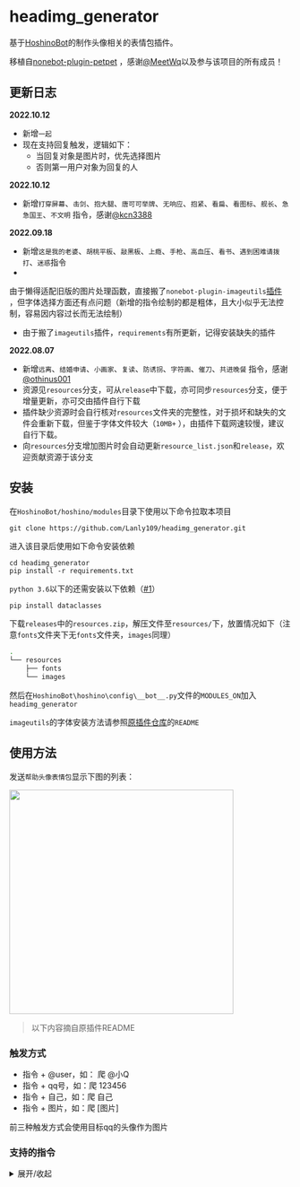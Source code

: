 # headimg_generator

基于[HoshinoBot](https://github.com/Ice-Cirno/HoshinoBot)的制作头像相关的表情包插件。

移植自[nonebot-plugin-petpet](https://github.com/noneplugin/nonebot-plugin-petpet)
，感谢[@MeetWq](https://github.com/MeetWq)以及参与该项目的所有成员！

## 更新日志

**2022.10.12**
- 新增`一起`
- 现在支持回复触发，逻辑如下：
  - 当回复对象是图片时，优先选择图片
  - 否则第一用户对象为回复的人

**2022.10.12**

- 新增`打穿屏幕`、`击剑`、`抱大腿`、`唐可可举牌`、`无响应`、`抱紧`、`看扁`、`看图标`、`舰长`、`急急国王`、`不文明`
  指令，感谢[@kcn3388](https://github.com/kcn3388)

**2022.09.18**

- 新增`这是我的老婆`、`胡桃平板`、`敲黑板`、`上瘾`、`手枪`、`高血压`、`看书`、`遇到困难请拨打`、`迷惑`指令
-
由于懒得适配旧版的图片处理函数，直接搬了`nonebot-plugin-imageutils`[插件](https://github.com/noneplugin/nonebot-plugin-imageutils)
，但字体选择方面还有点问题（新增的指令绘制的都是粗体，且大小似乎无法控制，容易因内容过长而无法绘制）
- 由于搬了`imageutils`插件，`requirements`有所更新，记得安装缺失的插件

**2022.08.07**

- 新增`远离`、`结婚申请`、`小画家`、`复读`、`防诱拐`、`字符画`、`催刀`、`共进晚餐`
  指令，感谢[@othinus001](https://github.com/othinus001)
- 资源见`resources`分支，可从`release`中下载，亦可同步`resources`分支，便于增量更新，亦可交由插件自行下载
- 插件缺少资源时会自行核对`resources`文件夹的完整性，对于损坏和缺失的文件会重新下载，但鉴于字体文件较大（`10MB+`
  ），由插件下载网速较慢，建议自行下载。
- 向`resources`分支增加图片时会自动更新`resource_list.json`和`release`，欢迎贡献资源于该分支

## 安装

在```HoshinoBot/hoshino/modules```目录下使用以下命令拉取本项目

```
git clone https://github.com/Lanly109/headimg_generator.git
```

进入该目录后使用如下命令安装依赖

```
cd headimg_generator
pip install -r requirements.txt
```

`python 3.6`以下的还需安装以下依赖（[#1](https://github.com/Lanly109/headimg_generator/issues/1)）

```bash
pip install dataclasses
``` 

下载`releases`中的`resources.zip`，解压文件至`resources/`下，放置情况如下（注意`fonts`文件夹下无`fonts`文件夹，`images`同理）

```bash
.
└── resources
    ├── fonts
    └── images
``` 

然后在```HoshinoBot\hoshino\config\__bot__.py```文件的```MODULES_ON```加入```headimg_generator```

`imageutils`的字体安装方法请参照[原插件仓库](https://github.com/noneplugin/nonebot-plugin-imageutils)的`README`

## 使用方法

发送`帮助头像表情包`显示下图的列表：

<div align="left">
  <img src="https://s2.loli.net/2022/10/15/CiHyoqgI6eKSW9p.jpg" width="400" />
</div>

> 以下内容摘自原插件README

### 触发方式

- 指令 + @user，如： 爬 @小Q
- 指令 + qq号，如：爬 123456
- 指令 + 自己，如：爬 自己
- 指令 + 图片，如：爬 [图片]

前三种触发方式会使用目标qq的头像作为图片

### 支持的指令

<details>
<summary>展开/收起</summary>

| 指令                          | 效果                                                                           | 备注                                                                 |
|-----------------------------|------------------------------------------------------------------------------|--------------------------------------------------------------------|
| 万能表情<br>空白表情                | <img src="https://s2.loli.net/2022/05/29/C2VRA6iw4hzWZXO.jpg" width="200" /> | 简单的图片加文字                                                           |
| 摸<br>摸摸<br>摸头<br>摸摸头<br>rua | <img src="https://s2.loli.net/2022/02/23/oNGVO4iuCk73g8S.gif" width="200" /> | 可使用参数“圆”让头像为圆形<br>如：摸头圆 自己                                         |
| 亲<br>亲亲                     | <img src="https://s2.loli.net/2022/02/23/RuoiqP8plJBgw9K.gif" width="200" /> | 可指定一个或两个目标<br>若为一个则为 发送人 亲 目标<br>若为两个则为 目标1 亲 目标2<br>如：亲 114514 自己 |
| 贴<br>贴贴<br>蹭<br>蹭蹭          | <img src="https://s2.loli.net/2022/02/23/QDCE5YZIfroavub.gif" width="200" /> | 可指定一个或两个目标<br>类似 亲                                                 |
| 顶<br>玩                      | <img src="https://s2.loli.net/2022/08/16/WVotKxjqupdCJAS.gif" width="200" /> |                                                                    |
| 拍                           | <img src="https://s2.loli.net/2022/02/23/5mv6pFJMNtzHhcl.gif" width="200" /> |                                                                    |
| 撕                           | <img src="https://s2.loli.net/2022/05/29/FDcam9ROPkqvwxH.jpg" width="200" >  |                                                                    |
| 怒撕                          | <img src="https://s2.loli.net/2022/10/11/NepC3ETugIaWnHs.jpg" width="200" >  |                                                                    |
| 丢<br>扔                      | <img src="https://s2.loli.net/2022/02/23/LlDrSGYdpcqEINu.jpg" width="200" /> |                                                                    |
| 抛<br>掷                      | <img src="https://s2.loli.net/2022/03/10/W8X6cGZS5VMDOmh.gif" width="200" /> |                                                                    |
| 爬                           | <img src="https://s2.loli.net/2022/02/23/hfmAToDuF2actC1.jpg" width="200" /> | 默认为随机选取一张爬表情<br>可使用数字指定特定表情<br>如：爬 13 自己                           |
| 精神支柱                        | <img src="https://s2.loli.net/2022/02/23/WwjNmiz4JXbuE1B.jpg" width="200" /> |                                                                    |
| 一直                          | <img src="https://s2.loli.net/2022/02/23/dAf9Z3kMDwYcRWv.gif" width="200" /> | 支持gif                                                              |
| 一直一直                        | <img src="https://s2.loli.net/2022/10/15/hn5Q4jm29pXNsrL.gif" width="200" /> | 支持gif                                                              |
| 加载中                         | <img src="https://s2.loli.net/2022/02/23/751Oudrah6gBsWe.gif" width="200" /> | 支持gif                                                              |
| 转                           | <img src="https://s2.loli.net/2022/02/23/HoZaCcDIRgs784Y.gif" width="200" /> |                                                                    |
| 小天使                         | <img src="https://s2.loli.net/2022/02/23/ZgD1WSMRxLIymCq.jpg" width="200" /> | 图中名字为目标qq昵称<br>可指定名字，如：小天使 meetwq 自己                               |
| 不要靠近                        | <img src="https://s2.loli.net/2022/02/23/BTdkAzvhRDLOa3U.jpg" width="200" /> |                                                                    |
| 一样                          | <img src="https://s2.loli.net/2022/02/23/SwAXoOgfdjP4ecE.jpg" width="200" /> |                                                                    |
| 滚                           | <img src="https://s2.loli.net/2022/02/23/atzZsSE53UDIlOe.gif" width="200" /> |                                                                    |
| 玩游戏<br>来玩游戏                 | <img src="https://s2.loli.net/2022/05/31/j9ZKB7cFOSklzMe.jpg" width="200" /> | 图中描述默认为：来玩休闲游戏啊<br>可指定描述<br>支持gif                                  |
| 膜<br>膜拜                     | <img src="https://s2.loli.net/2022/02/23/nPgBJwV5qDb1s9l.gif" width="200" /> |                                                                    |
| 吃                           | <img src="https://s2.loli.net/2022/02/23/ba8cCtIWEvX9sS1.gif" width="200" /> |                                                                    |
| 啃                           | <img src="https://s2.loli.net/2022/02/23/k82n76U4KoNwsr3.gif" width="200" /> |                                                                    |
| 出警                          | <img src="https://s2.loli.net/2022/05/31/Q7WL1q2TlHgnERr.jpg" width="200" /> |                                                                    |
| 警察                          | <img src="https://s2.loli.net/2022/03/12/xYLgKVJcd3HvqfM.jpg" width="200" >  |                                                                    |
| 问问<br>去问问                   | <img src="https://s2.loli.net/2022/02/23/GUyax1BF6q5Hvin.jpg" width="200" /> | 名字为qq昵称，可指定名字                                                      |
| 舔<br>舔屏<br>prpr             | <img src="https://s2.loli.net/2022/03/05/WMHpwygtmN5bdEV.jpg" width="200" /> | 支持gif                                                              |
| 搓                           | <img src="https://s2.loli.net/2022/03/09/slRF4ue56xSQzra.gif" width="200" /> |                                                                    |
| 墙纸                          | <img src="https://s2.loli.net/2022/10/01/wm3pFvEZeUctA4J.gif" width="200" /> |                                                                    |
| 国旗                          | <img src="https://s2.loli.net/2022/03/10/p7nwCvgsU3LxBDI.jpg" width="200" /> |                                                                    |
| 交个朋友                        | <img src="https://s2.loli.net/2022/03/10/SnmkNrjKuFeZvbA.jpg" width="200" /> | 名字为qq昵称，可指定名字                                                      |
| 继续干活<br>打工人                 | <img src="https://s2.loli.net/2022/04/20/LIak2BsJ9Dd5O7l.jpg" width="200" >  |                                                                    |
| 完美<br>完美的                   | <img src="https://s2.loli.net/2022/03/10/lUS1nmPAKIYtwih.jpg" width="200" /> |                                                                    |
| 关注                          | <img src="https://s2.loli.net/2022/03/12/FlpjRWCte72ozqs.jpg" width="200" >  | 名字为qq昵称，可指定名字                                                      |
| 我朋友说<br>我有个朋友说              | <img src="https://s2.loli.net/2022/03/12/cBk4aG3RwIoYbMF.jpg" width="200" >  | 没有图片则使用发送者的头像<br>可指定名字<br>如“我朋友张三说 来份涩图”                           |
| 这像画吗                        | <img src="https://s2.loli.net/2022/03/12/PiSAM1T6EvxXWgD.jpg" width="200" >  |                                                                    |
| 震惊                          | <img src="https://s2.loli.net/2022/03/12/4krO6y53bKzYpUg.gif" width="200" >  |                                                                    |
| 兑换券                         | <img src="https://s2.loli.net/2022/03/12/6tS7dDaprb1sUxj.jpg" width="200" >  | 默认文字为：qq昵称 + 陪睡券<br>可指定文字                                          |
| 听音乐                         | <img src="https://s2.loli.net/2022/03/15/rjgvbXeOJtIW8fF.gif" width="200" >  |                                                                    |
| 典中典                         | <img src="https://s2.loli.net/2022/03/18/ikQ1IB6hS4x3EjD.jpg" width="200" >  |                                                                    |
| 哈哈镜                         | <img src="https://s2.loli.net/2022/03/15/DwRPaErSNZWXGgp.gif" width="200" >  |                                                                    |
| 永远爱你                        | <img src="https://s2.loli.net/2022/03/15/o6mhWk7crwdepU5.gif" width="200" >  |                                                                    |
| 对称                          | <img src="https://s2.loli.net/2022/03/15/HXntCy8kc7IRZxp.jpg" width="200" >  | 可使用参数“上”、“下”、“左”、“右”指定对称方向<br>支持gif                                |
| 安全感                         | <img src="https://s2.loli.net/2022/03/15/58pPzrgxJNkUYRT.jpg" width="200" >  | 可指定描述                                                              |
| 永远喜欢<br>我永远喜欢               | <img src="https://s2.loli.net/2022/03/15/EpTiUbcoVGCXLkJ.jpg" width="200" >  | 图中名字为目标qq昵称<br>可指定名字<br>可指定多个目标叠buff                               |
| 采访                          | <img src="https://s2.loli.net/2022/03/15/AYpkWEc2BrXhKeU.jpg" width="200" >  | 可指定描述                                                              |
| 打拳                          | <img src="https://s2.loli.net/2022/03/18/heA9fCPMQWXBxTn.gif" width="200" >  |                                                                    |
| 群青                          | <img src="https://s2.loli.net/2022/03/18/drwXx3yK14IMVCf.jpg" width="200" >  |                                                                    |
| 捣                           | <img src="https://s2.loli.net/2022/03/30/M9xUehlV64OpGoY.gif" width="200" >  |                                                                    |
| 捶                           | <img src="https://s2.loli.net/2022/03/30/ElnARr7ohVXjtJx.gif" width="200" >  |                                                                    |
| 需要<br>你可能需要                 | <img src="https://s2.loli.net/2022/03/30/VBDG74QeZUYcunh.jpg" width="200" >  |                                                                    |
| 捂脸                          | <img src="https://s2.loli.net/2022/03/30/NLy4Eb6CHKP3Svo.jpg" width="200" >  |                                                                    |
| 敲                           | <img src="https://s2.loli.net/2022/04/14/uHP8z3bDMtGdOCk.gif" width="200" >  |                                                                    |
| 垃圾<br>垃圾桶                   | <img src="https://s2.loli.net/2022/04/14/i1ok2NUYaMfKezT.gif" width="200" >  |                                                                    |
| 为什么@我<br>为什么at我             | <img src="https://s2.loli.net/2022/04/14/qQYydurABV7TMbN.jpg" width="200" >  |                                                                    |
| 像样的亲亲                       | <img src="https://s2.loli.net/2022/04/14/1KvLjb2uRYQ9mCI.jpg" width="200" >  |                                                                    |
| 啾啾                          | <img src="https://s2.loli.net/2022/04/20/v3YrbLMnND8BoPK.gif" width="200" >  |                                                                    |
| 吸<br>嗦                      | <img src="https://s2.loli.net/2022/04/20/LlFNscXC1IQrkgE.gif" width="200" >  |                                                                    |
| 锤                           | <img src="https://s2.loli.net/2022/04/20/ajXFm95tHRM6CzZ.gif" width="200" >  |                                                                    |
| 紧贴<br>紧紧贴着                  | <img src="https://s2.loli.net/2022/04/20/FiBwc3ZxvVLObGP.gif" width="200" >  |                                                                    |
| 注意力涣散                       | <img src="https://s2.loli.net/2022/05/11/mEtyxoZ3DfwBCn5.jpg" width="200" >  |                                                                    |
| 阿尼亚喜欢                       | <img src="https://s2.loli.net/2022/08/16/PNCZxzqvV9uDFEf.jpg" width="200" >  | 支持gif                                                              |
| 想什么                         | <img src="https://s2.loli.net/2022/05/18/ck1jNO2K8Qd6Lo3.jpg" width="200" >  | 支持gif                                                              |
| 远离                          | <img src="https://s2.loli.net/2022/05/31/lqyOu25WPTsGBcb.jpg" width="200" >  | 可指定多个目标                                                            |
| 结婚申请<br>结婚登记                | <img src="https://s2.loli.net/2022/05/31/tZR3ls7cBrdGHTL.jpg" width="200" >  |                                                                    |
| 小画家                         | <img src="https://s2.loli.net/2022/06/23/KCD73EbgqzWFxr4.jpg" width="200" >  |                                                                    |
| 复读                          | <img src="https://s2.loli.net/2022/08/16/E6vgRCt3MSLfAWU.gif" width="200" >  | 复读内容默认为“救命啊”<br>可指定多个目标                                            |
| 防诱拐                         | <img src="https://s2.loli.net/2022/07/21/ve6lcYaiV4wfhHg.jpg" width="200" >  |                                                                    |
| 字符画                         | <img src="https://s2.loli.net/2022/07/21/R58eG7mVZWPp1Cy.jpg" width="200" >  | 支持gif                                                              |
| 我老婆                         | <img src="https://s2.loli.net/2022/08/16/7wPht5rp6sk1ZCq.jpg" width="200" >  |                                                                    |
| 胡桃平板                        | <img src="https://s2.loli.net/2022/08/16/Mc5HvfB6ywqLQiV.jpg" width="200" >  | 支持gif                                                              |
| 胡桃放大                        | <img src="https://s2.loli.net/2022/10/01/ISotJVp1xOfgvlq.gif" width="200" >  | 支持gif                                                              |
| 讲课<br>敲黑板                   | <img src="https://s2.loli.net/2022/08/16/VpdIHsteKocgRzP.jpg" width="200" >  | 支持gif                                                              |
| 上瘾<br>毒瘾发作                  | <img src="https://s2.loli.net/2022/08/26/WAVDFfJB7tH5z3y.jpg" width="200" >  | 支持gif                                                              |
| 手枪                          | <img src="https://s2.loli.net/2022/08/26/MRO3mqvfbaxkB1t.jpg" width="200" >  |                                                                    |
| 高血压                         | <img src="https://s2.loli.net/2022/08/26/9qbyN2h38MAkRZE.jpg" width="200" >  | 支持gif                                                              |
| 看书                          | <img src="https://s2.loli.net/2022/08/26/SeAC86RgDlUvLNY.jpg" width="200" >  |                                                                    |
| 遇到困难请拨打                     | <img src="https://s2.loli.net/2022/08/26/KWGSf6qErB14uwp.jpg" width="200" >  | 可指定一个或两个目标                                                         |
| 迷惑                          | <img src="https://s2.loli.net/2022/10/01/WqfAXNpD8JkVnUH.gif" width="200" >  | 支持gif                                                              |
| 打穿<br>打穿屏幕                  | <img src="https://s2.loli.net/2022/10/01/ndxBbC1TKeRYv9X.gif" width="200" >  | 支持gif                                                              |
| 击剑<br>🤺                    | <img src="https://s2.loli.net/2022/10/01/97uZYdFs16CkJhQ.gif" width="200" >  |                                                                    |
| 抱大腿                         | <img src="https://s2.loli.net/2022/10/01/mivPkLle6qwZQsg.gif" width="200" >  |                                                                    |
| 唐可可举牌                       | <img src="https://s2.loli.net/2022/10/01/LdGk9MmzYaebFt5.gif" width="200" >  |                                                                    |
| 无响应                         | <img src="https://s2.loli.net/2022/10/01/vjXnOgcSVLGfdCQ.jpg" width="200" >  |                                                                    |
| 抱紧                          | <img src="https://s2.loli.net/2022/10/01/vYgl3nRmXuGwqDd.jpg" width="200" >  |                                                                    |
| 看扁                          | <img src="https://s2.loli.net/2022/10/08/kAHs6GYnmRh28WB.jpg" width="200" >  | 支持gif<br>可指定描述<br>可指定缩放倍率，默认为2<br>如：看扁 3 自己                        |
| 看图标                         | <img src="https://s2.loli.net/2022/10/08/Ek8Vu6eFyQKJnos.jpg" width="200" >  | 支持gif<br>可指定描述                                                     |
| 舰长                          | <img src="https://s2.loli.net/2022/10/11/8kPgVo6yzWMhfqU.jpg" width="200" >  | 可指定1~5个目标                                                          |
| 急急国王                        | <img src="https://s2.loli.net/2022/10/11/RqFP8Gtr2CQmSTU.jpg" width="200" >  | 可指定方块中的字和描述<br>可用多个图片替代方块                                          |
| 不文明                         | <img src="https://s2.loli.net/2022/10/15/XBqrksgCcAx1YaH.jpg" width="200" >  |                                                                    |
| 一起                          | <img src="https://s2.loli.net/2022/10/15/Ujt7avy9d5TfOlW.jpg" width="200" >  |                                                                    |

</details>
